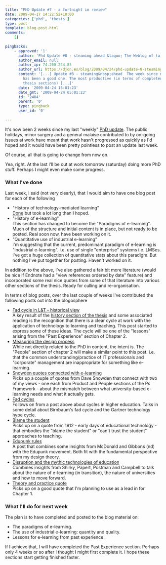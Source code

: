 ```yaml
---
title: "PhD Update #7 - a fortnight in review"
date: 2009-04-17 14:22:52+10:00
categories: ['phd', 'thesis']
type: post
template: blog-post.html
comments:
    []
    
pingbacks:
    - approved: '1'
      author: 'Phd Update #8 - steaming ahead &laquo; The Weblog of (a) David Jones'
      author_email: null
      author_ip: 74.200.244.85
      author_url: https://djon.es/blog/2009/04/24/phd-update-8-steaming-ahead/
      content: '[...] Update #8 - steaming&nbsp;ahead  The week since my last PhD update
        has been a good one. The most productive (in terms of completed first drafts of
        thesis sections) [...]'
      date: '2009-04-24 15:01:23'
      date_gmt: '2009-04-24 05:01:23'
      id: '2404'
      parent: '0'
      type: pingback
      user_id: '0'
    
---
```

It's now been 2 weeks since my last "weekly" [PhD update](/blog2/2009/04/02/phd-update-6-start-of-shortened-weeks/). The public holidays, minor surgery and a general malaise contributed to by on-going issues at work have meant that work hasn't progressed as quickly as I'd hoped and it would have been pretty pointless to post an update last week.

Of course, all that is going to change from now on.

Yea, right. At the last I'll be out at work tomorrow (saturday) doing more PhD stuff. Perhaps I might even make some progress.

### What I've done

Last week, I said (not very clearly), that I would aim to have one blog post for each of the following

- "History of technology-mediated learning"  
    [Done](/blog2/2009/04/17/a-history-of-technology-mediated-learning/) but took a lot long than I hoped.
- "History of e-learning"  
    This section has changed to become the "Paradigms of e-learning". Much of the structure and initial content is in place, but not ready to be posted. Real soon now, have been working on it.
- "Quantitative use of industrial e-learning"  
    I'm suggesting that the current, predominant paradigm of e-learning is "industrial e-learning". i.e. use of single "enterprise" systems i.e. LMSes. I've got a huge collection of quantitative stats about this paradigm. But nothing I've put together for posting. Haven't worked on it.

In addition to the above, I've also gathered a fair bit more literature (would be nice if Endnote had a "view references ordered by date" feature) and incorporated some real nice quotes from some of that literature into various other sections of the thesis. Ready for culling and re-organisation.

In terms of blog posts, over the last couple of weeks I've contributed the following posts out into the blogosphere

- [Fad cycle in L&T - historical view](/blog2/2009/04/02/the-fad-cycle-in-learning-teaching-a-historical-perspective/)  
    A key result of the [history section of the thesis](/blog2/2009/04/17/a-history-of-technology-mediated-learning/) and some associated reading is the recognition that there is a clear cycle at work with the application of technology to learning and teaching. This post started to express some of these ideas. The cycle will be one of the "lessons" arising from the "Past Experience" section of Chapter 2.
- [Measuring the design process](/blog2/2009/04/05/measuring-the-design-process-implications-for-learning-design-e-learning-and-university-teaching/)  
    While not directly related to the PhD in content, the intent is. The "People" section of chapter 2 will make a similar point to this post. i.e. that the common understanding/practice of IT professionals and "corporate" management are inappropriate for something like e-learning.
- [Snowden quotes connected with e-learning](/blog2/2009/04/06/quotes-from-snowden-and-the-mismatch-between-what-univeristy-e-learning-does-and-what-it-needs/)  
    Picks up a couple of quotes from Dave Snowden that connect with two of my views - one each from Product and People sections of the Ps Framework - about the mismatch between what university-based e-learning needs and what it actually gets.
- [Fad cycles](/blog2/2009/04/06/birnbaums-fad-cycle-in-higher-education/)  
    Follows on from a post above about cycles in higher education. Talks in some detail about Birnbaum's fad cycle and the Gartner technology hype cycle.
- [Blame the student](/blog2/2009/04/06/early-indications-of-blame-the-student-that-continues-today/)  
    Picks up on a quote from 1912 - early days of educational technology - that embodies the "blame the student" or "can't trust the student" approaches to teaching.
- [Edupunk rules](/blog2/2009/04/09/edupunk-rules-technology-i-ii-and-3-understanding-and-improving-the-practice-of-instructional-technology/)  
    A post that combines some insights from McDonald and Gibbons (nd) with the Edupunk movement. Both fit with the fundamental perspective from my design theory.
- [Disruption and the mythic technologies of education](/blog2/2009/04/14/disruption-and-the-mythic-technologies-of-education/)  
    Combines insights from Shirky, Papert, Postman and Campbell to talk about the nature of e-learning (in transition), the nature of universities and how to move forward.
- [Theory and practice quote](/blog2/2009/04/15/theory-and-practice-quote-and-connection-with-e-learning/)  
    Picks up on a good quote that I'm planning to use as a lead in for Chapter 1.

### What I'll do for next week

The plan is to have completed and posted to the blog material on:

- The paradigms of e-learning.
- The use of industrial e-learning: quantity and quality.
- Lessons for e-learning from past experience.

If I achieve that, I will have completed the Past Experience section. Perhaps only 4 weeks or so after I thought I might first complete it. I hope these sections start getting finished faster.